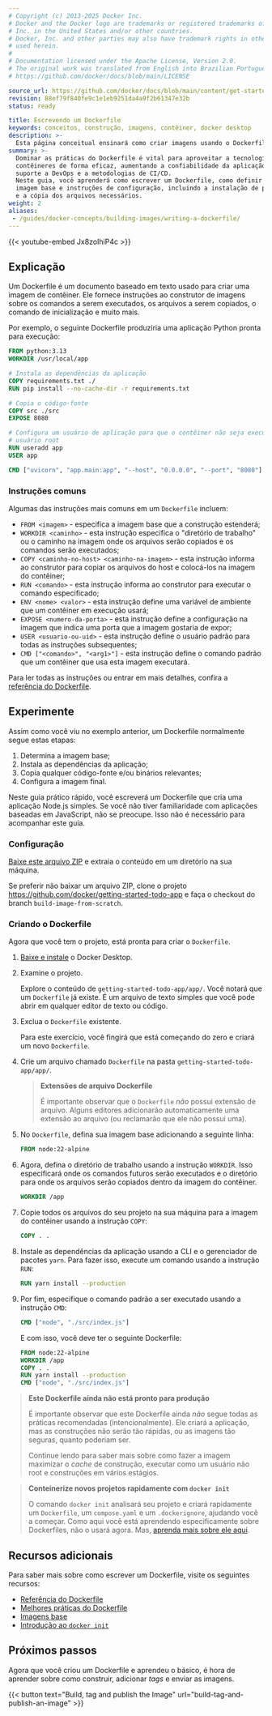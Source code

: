 ```yaml
---
# Copyright (c) 2013-2025 Docker Inc.
# Docker and the Docker logo are trademarks or registered trademarks of Docker,
# Inc. in the United States and/or other countries.
# Docker, Inc. and other parties may also have trademark rights in other terms
# used herein.
#
# Documentation licensed under the Apache License, Version 2.0.
# The original work was translated from English into Brazilian Portuguese.
# https://github.com/docker/docs/blob/main/LICENSE

source_url: https://github.com/docker/docs/blob/main/content/get-started/docker-concepts/building-images/writing-a-dockerfile.md
revision: 88ef79f840fe9c1e1eb9251da4a9f2b61347e32b
status: ready

title: Escrevendo um Dockerfile
keywords: conceitos, construção, imagens, contêiner, docker desktop
description: >-
  Esta página conceitual ensinará como criar imagens usando o Dockerfile.
summary: >-
  Dominar as práticas do Dockerfile é vital para aproveitar a tecnologia de
  contêineres de forma eficaz, aumentando a confiabilidade da aplicação e dando
  suporte a DevOps e a metodologias de CI/CD.
  Neste guia, você aprenderá como escrever um Dockerfile, como definir uma
  imagem base e instruções de configuração, incluindo a instalação de programas
  e a cópia dos arquivos necessários.
weight: 2
aliases:
 - /guides/docker-concepts/building-images/writing-a-dockerfile/
---
```


{{< youtube-embed Jx8zoIhiP4c >}}

## Explicação

Um Dockerfile é um documento baseado em texto usado para criar uma imagem de
contêiner.
Ele fornece instruções ao construtor de imagens sobre os comandos a serem
executados, os arquivos a serem copiados, o comando de inicialização e muito
mais.

Por exemplo, o seguinte Dockerfile produziria uma aplicação Python pronta para
execução:

```dockerfile
FROM python:3.13
WORKDIR /usr/local/app

# Instala as dependências da aplicação
COPY requirements.txt ./
RUN pip install --no-cache-dir -r requirements.txt

# Copia o código-fonte
COPY src ./src
EXPOSE 8080

# Configura um usuário de aplicação para que o contêiner não seja executado como
# usuário root
RUN useradd app
USER app

CMD ["uvicorn", "app.main:app", "--host", "0.0.0.0", "--port", "8080"]
```

### Instruções comuns

Algumas das instruções mais comuns em um `Dockerfile` incluem:

* `FROM <imagem>` - especifica a imagem base que a construção estenderá;
* `WORKDIR <caminho>` - esta instrução especifica o "diretório de trabalho" ou o
  caminho na imagem onde os arquivos serão copiados e os comandos serão
  executados;
* `COPY <caminho-no-host> <caminho-na-imagem>` - esta instrução informa ao
  construtor para copiar os arquivos do host e colocá-los na imagem do
  contêiner;
* `RUN <comando>` - esta instrução informa ao construtor para executar o comando
  especificado;
* `ENV <nome> <valor>` - esta instrução define uma variável de ambiente que um
  contêiner em execução usará;
* `EXPOSE <numero-da-porta>` - esta instrução define a configuração na imagem
  que indica uma porta que a imagem gostaria de expor;
* `USER <usuario-ou-uid>` - esta instrução define o usuário padrão para todas as
  instruções subsequentes;
* `CMD ["<comando>", "<arg1>"]` - esta instrução define o comando padrão que um
  contêiner que usa esta imagem executará.

Para ler todas as instruções ou entrar em mais detalhes, confira a
[referência do Dockerfile](https://docs.docker.com/engine/reference/builder/).

## Experimente

Assim como você viu no exemplo anterior, um Dockerfile normalmente segue estas
etapas:

1. Determina a imagem base;
2. Instala as dependências da aplicação;
3. Copia qualquer código-fonte e/ou binários relevantes;
4. Configura a imagem final.

Neste guia prático rápido, você escreverá um Dockerfile que cria uma aplicação
Node.js simples.
Se você não tiver familiaridade com aplicações baseadas em JavaScript, não se
preocupe.
Isso não é necessário para acompanhar este guia.

### Configuração

[Baixe este arquivo ZIP](https://github.com/docker/getting-started-todo-app/archive/refs/heads/build-image-from-scratch.zip)
e extraia o conteúdo em um diretório na sua máquina.

Se preferir não baixar um arquivo ZIP, clone o projeto
https://github.com/docker/getting-started-todo-app e faça o checkout do branch
`build-image-from-scratch`.

### Criando o Dockerfile

Agora que você tem o projeto, está pronta para criar o `Dockerfile`.

1. [Baixe e instale](https://www.docker.com/products/docker-desktop/) o Docker
   Desktop.

2. Examine o projeto.

   Explore o conteúdo de `getting-started-todo-app/app/`.
   Você notará que um `Dockerfile` já existe.
   É um arquivo de texto simples que você pode abrir em qualquer editor de texto
   ou código.

3. Exclua o `Dockerfile` existente.

   Para este exercício, você fingirá que está começando do zero e criará um novo
   `Dockerfile`.

4. Crie um arquivo chamado `Dockerfile` na pasta
   `getting-started-todo-app/app/`.

   > **Extensões de arquivo Dockerfile**
   >
   > É importante observar que o `Dockerfile` _não_ possui extensão de arquivo.
   > Alguns editores adicionarão automaticamente uma extensão ao arquivo (ou
   > reclamarão que ele não possui uma).

5. No `Dockerfile`, defina sua imagem base adicionando a seguinte linha:

   ```dockerfile
   FROM node:22-alpine
   ```

6. Agora, defina o diretório de trabalho usando a instrução `WORKDIR`.
   Isso especificará onde os comandos futuros serão executados e o diretório
   para onde os arquivos serão copiados dentro da imagem do contêiner.

   ```dockerfile
   WORKDIR /app
   ```

7. Copie todos os arquivos do seu projeto na sua máquina para a imagem do
   contêiner usando a instrução `COPY`:

   ```dockerfile
   COPY . .
   ```

8. Instale as dependências da aplicação usando a CLI e o gerenciador de pacotes
   `yarn`.
   Para fazer isso, execute um comando usando a instrução `RUN`:

   ```dockerfile
   RUN yarn install --production
   ```

9. Por fim, especifique o comando padrão a ser executado usando a instrução
   `CMD`:

   ```dockerfile
   CMD ["node", "./src/index.js"]
   ```

   E com isso, você deve ter o seguinte Dockerfile:

   ```dockerfile
   FROM node:22-alpine
   WORKDIR /app
   COPY . .
   RUN yarn install --production
   CMD ["node", "./src/index.js"]
   ```

> **Este Dockerfile ainda não está pronto para produção**
>
> É importante observar que este Dockerfile ainda _não_ segue todas as práticas
> recomendadas (intencionalmente).
> Ele criará a aplicação, mas as construções não serão tão rápidas, ou as
> imagens tão seguras, quanto poderiam ser.
>
> Continue lendo para saber mais sobre como fazer a imagem maximizar o _cache_
> de construção, executar como um usuário não root e construções em vários
> estágios.

> **Conteinerize novos projetos rapidamente com `docker init`**
>
> O comando `docker init` analisará seu projeto e criará rapidamente um
> `Dockerfile`, um `compose.yaml` e um `.dockerignore`, ajudando você a começar.
> Como aqui você está aprendendo especificamente sobre Dockerfiles, não o usará
> agora.
> Mas, [aprenda mais sobre ele aqui](/engine/reference/commandline/init/).

## Recursos adicionais

Para saber mais sobre como escrever um Dockerfile, visite os seguintes recursos:

* [Referência do Dockerfile](/reference/dockerfile/)
* [Melhores práticas do Dockerfile](/develop/develop-images/dockerfile_best-practices/)
* [Imagens base](/build/building/base-images/)
* [Introdução ao `docker init`](/reference/cli/docker/init/)

## Próximos passos

Agora que você criou um Dockerfile e aprendeu o básico, é hora de aprender sobre
como construir, adicionar _tags_ e enviar as imagens.

{{< button text="Build, tag and publish the Image" url="build-tag-and-publish-an-image" >}}

